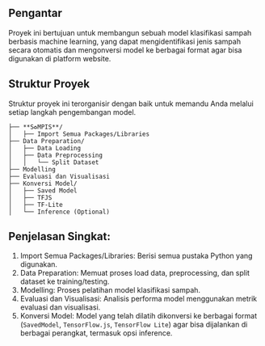 ## Pengantar

Proyek ini bertujuan untuk membangun sebuah model klasifikasi sampah berbasis machine learning, yang dapat mengidentifikasi jenis sampah secara otomatis dan mengonversi model ke berbagai format agar bisa digunakan di platform website.

## Struktur Proyek
Struktur proyek ini terorganisir dengan baik untuk memandu Anda melalui setiap langkah pengembangan model.

```
├── **S♻️MPIS**/
│   ├── Import Semua Packages/Libraries
├── Data Preparation/
│   ├── Data Loading
│   ├── Data Preprocessing
│   │   └── Split Dataset
├── Modelling
├── Evaluasi dan Visualisasi
├── Konversi Model/
│   ├── Saved Model
│   ├── TFJS
│   ├── TF-Lite
│   └── Inference (Optional)
```

## Penjelasan Singkat:

1. Import Semua Packages/Libraries: Berisi semua pustaka Python yang digunakan.
2. Data Preparation: Memuat proses load data, preprocessing, dan split dataset ke training/testing.
3. Modelling: Proses pelatihan model klasifikasi sampah.
4. Evaluasi dan Visualisasi: Analisis performa model menggunakan metrik evaluasi dan visualisasi.
5. Konversi Model: Model yang telah dilatih dikonversi ke berbagai format (`SavedModel`, `TensorFlow.js`, `TensorFlow Lite`) agar bisa dijalankan di berbagai perangkat, termasuk opsi inference.
